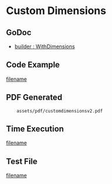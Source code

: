 # Custom Dimensions

## GoDoc
* [builder : WithDimensions](https://pkg.go.dev/github.com/johnfercher/maroto/v2/pkg/config#CfgBuilder.WithDimensions)

## Code Example
[filename](../../assets/examples/customdimensions/v2/main.go ':include :type=code')

## PDF Generated
```pdf
	assets/pdf/customdimensionsv2.pdf
```
## Time Execution
[filename](../../assets/text/customdimensionsv2.txt  ':include :type=code')

## Test File
[filename](https://raw.githubusercontent.com/johnfercher/maroto/master/test/maroto/examples/customdimensions.json  ':include :type=code')